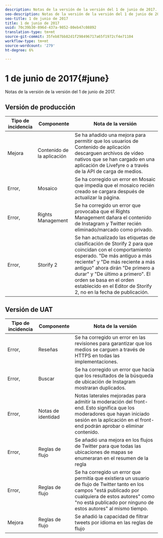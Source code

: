 ```yaml
---
description: Notas de la versión de la versión del 1 de junio de 2017.
seo-description: Notas de la versión de la versión del 1 de junio de 2017.
seo-title: 1 de junio de 2017
title: 1 de junio de 2017
uuid: 70c39b30-896d-437a-9852-80eb47c08892
translation-type: tm+mt
source-git-commit: 35feb87bb82d1f298496717a65f1972cf4e71104
workflow-type: tm+mt
source-wordcount: '279'
ht-degree: 6%

---
```



# 1 de junio de 2017{#june}

Notas de la versión de la versión del 1 de junio de 2017.

## Versión de producción

| **Tipo de incidencia** | **Componente** | **Nota de la versión** |
|---|---|---|
| Mejora | Contenido de la aplicación | Se ha añadido una mejora para permitir que los usuarios de Contenido de aplicación descarguen archivos de vídeo nativos que se han cargado en una aplicación de Livefyre o a través de la API de carga de medios. |
| Error, | Mosaico | Se ha corregido un error en Mosaic que impedía que el mosaico recién creado se cargara después de actualizar la página. |
| Error, | Rights Management | Se ha corregido un error que provocaba que el Rights Management dañara el contenido de Instagram y Twitter recién eliminado/marcado como privado. |
| Error, | Storify 2 | Se han actualizado las etiquetas de clasificación de Storify 2 para que coincidan con el comportamiento esperado. &quot;De más antiguo a más reciente&quot; y &quot;De más reciente a más antiguo&quot; ahora dirán &quot;De primero a durar&quot; y &quot;De último a primero&quot;. El orden se basa en el orden establecido en el Editor de Storify 2, no en la fecha de publicación. |

## Versión de UAT

| **Tipo de incidencia** | **Componente** | **Nota de la versión** |
|---|---|---|
| Error, | Reseñas | Se ha corregido un error en las revisiones para garantizar que los medios se carguen a través de HTTPS en todas las implementaciones. |
| Error, | Buscar | Se ha corregido un error que hacía que los resultados de la búsqueda de ubicación de Instagram mostraran duplicados. |
| Error, | Notas de identidad | Notas laterales mejoradas para admitir la moderación del front-end. Esto significa que los moderadores que hayan iniciado sesión en la aplicación en el front-end podrán aprobar o eliminar contenido. |
| Error, | Reglas de flujo | Se añadió una mejora en los flujos de Twitter para que todas las ubicaciones de mapas se enumeraran en el resumen de la regla |
| Error, | Reglas de flujo | Se ha corregido un error que permitía que existiera un usuario de flujo de Twitter tanto en los campos &quot;está publicado por cualquiera de estos autores&quot; como &quot;no está publicado por ninguno de estos autores&quot; al mismo tiempo. |
| Mejora | Reglas de flujo | Se añadió la capacidad de filtrar tweets por idioma en las reglas de flujo |

